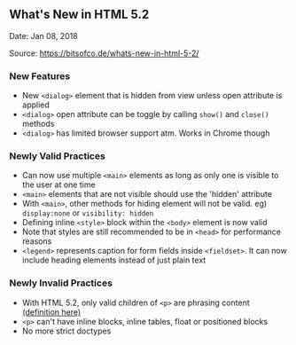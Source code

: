 
## What's New in HTML 5.2

Date: Jan 08, 2018

Source: https://bitsofco.de/whats-new-in-html-5-2/

### New Features

* New `<dialog>` element that is hidden from view unless open attribute is applied
* `<dialog>` open attribute can be toggle by calling `show()` and `close()` methods
* `<dialog>` has limited browser support atm. Works in Chrome though

### Newly Valid Practices

* Can now use multiple `<main>` elements as long as only one is visible to the user at one time
* `<main>` elements that are not visible should use the 'hidden' attribute
* With `<main>`, other methods for hiding element will not be valid. eg) `display:none` or `visibility: hidden`
* Defining inline `<style>` block within the `<body>` element is now valid
* Note that styles are still recommended to be in `<head>` for performance reasons
* `<legend>` represents caption for form fields inside `<fieldset>`. It can now include heading elements instead of just plain text

### Newly Invalid Practices

* With HTML 5.2, only valid children of `<p>` are phrasing content [(definition here)](https://www.w3.org/TR/2011/WD-html5-20110525/content-models.html#phrasing-content-0)
* `<p>` can't have inline blocks, inline tables, float or positioned blocks
* No more strict doctypes

